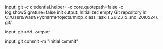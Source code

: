input: git -c credential.helper= -c core.quotepath=false -c log.showSignature=false init
output: Initialized empty Git repository in C:/Users/wasif/PycharmProjects/mlop_class_task_1_20i2315_and_20i0524/.git/

input: git add .
output:

input: git commit -m "Initial commit"
